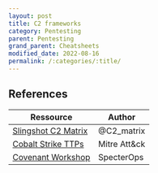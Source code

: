 ```yaml
---
layout: post
title: C2 frameworks
category: Pentesting
parent: Pentesting
grand_parent: Cheatsheets
modified_date: 2022-08-16
permalink: /:categories/:title/
---
```


## References

| **Ressource**  |    **Author**    |
|-----------------|------------------|
| [Slingshot C2 Matrix](https://howto.thec2matrix.com/slingshot-c2-matrix-edition) | @C2_matrix |
| [Cobalt Strike TTPs](https://attack.mitre.org/software/S0154/) | Mitre Att&ck | 
| [Covenant Workshop](https://www.youtube.com/watch?v=oN_0pPI6TYU) | SpecterOps |

